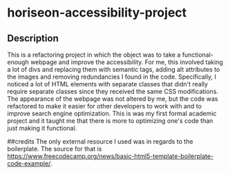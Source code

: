 # horiseon-accessibility-project

## Description
This is a refactoring project in which the object was to take a functional-enough webpage and improve the accessibility. For me, this involved taking a lot of divs and replacing them with semantic tags, adding alt attributes to the images and removing redundancies I found in the code. Specifically, I noticed a lot of HTML elements with separate classes that didn't really require separate classes since they received the same CSS modifications. The appearance of the webpage was not altered by me, but the code was refactored to make it easier for other developers to work with and to improve search engine optimization. This is was my first formal academic project and it taught me that there is more to optimizing one's code than just making it functional. 

##credits
The only external resource I used was in regards to the boilerplate. The source for that is https://www.freecodecamp.org/news/basic-html5-template-boilerplate-code-example/.


